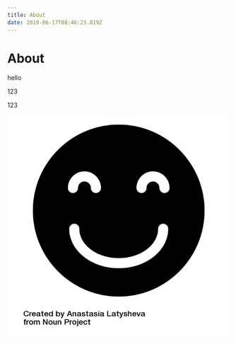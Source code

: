 ```yaml
---
title: About
date: 2019-06-17T08:46:23.819Z
---
```

# About

hello

123

123



![](/media/noun_emoji_1609977.png)
